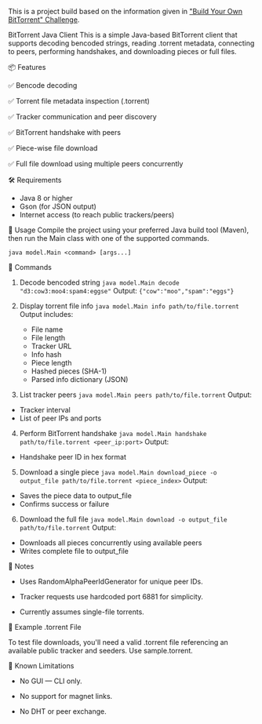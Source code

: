 This is a project build based on the information given in
["Build Your Own BitTorrent" Challenge](https://app.codecrafters.io/courses/bittorrent/overview).

BitTorrent Java Client
This is a simple Java-based BitTorrent client that supports decoding bencoded strings, reading .torrent metadata, connecting to peers, performing handshakes, and downloading pieces or full files.

📦 Features

✅ Bencode decoding

✅ Torrent file metadata inspection (.torrent)

✅ Tracker communication and peer discovery

✅ BitTorrent handshake with peers

✅ Piece-wise file download

✅ Full file download using multiple peers concurrently

🛠️ Requirements
- Java 8 or higher
- Gson (for JSON output)
- Internet access (to reach public trackers/peers)

🚀 Usage
Compile the project using your preferred Java build tool (Maven), then run the Main class with one of the supported commands.

`java model.Main <command> [args...]`

🧪 Commands
  1. Decode bencoded string
    `java model.Main decode "d3:cow3:moo4:spam4:eggse"`
  Output:
    `{"cow":"moo","spam":"eggs"}`

2. Display torrent file info
  `java model.Main info path/to/file.torrent`
  Output includes:
    - File name
    - File length
    - Tracker URL
    - Info hash
    - Piece length
    - Hashed pieces (SHA-1)
    - Parsed info dictionary (JSON)

3. List tracker peers
  `java model.Main peers path/to/file.torrent`
Output:
  - Tracker interval
  - List of peer IPs and ports

4. Perform BitTorrent handshake
  `java model.Main handshake path/to/file.torrent <peer_ip:port>`
Output:
  - Handshake peer ID in hex format

5. Download a single piece
  `java model.Main download_piece -o output_file path/to/file.torrent <piece_index>`
Output:
  - Saves the piece data to output_file
  - Confirms success or failure

6. Download the full file
  `java model.Main download -o output_file path/to/file.torrent`
Output:
  - Downloads all pieces concurrently using available peers
  - Writes complete file to output_file

📝 Notes
  - Uses RandomAlphaPeerIdGenerator for unique peer IDs.

  - Tracker requests use hardcoded port 6881 for simplicity.

  - Currently assumes single-file torrents.

🧪 Example .torrent File

  To test file downloads, you'll need a valid .torrent file referencing an available public tracker and seeders. Use sample.torrent.

🧼 Known Limitations
  - No GUI — CLI only.

  - No support for magnet links.

  - No DHT or peer exchange.
